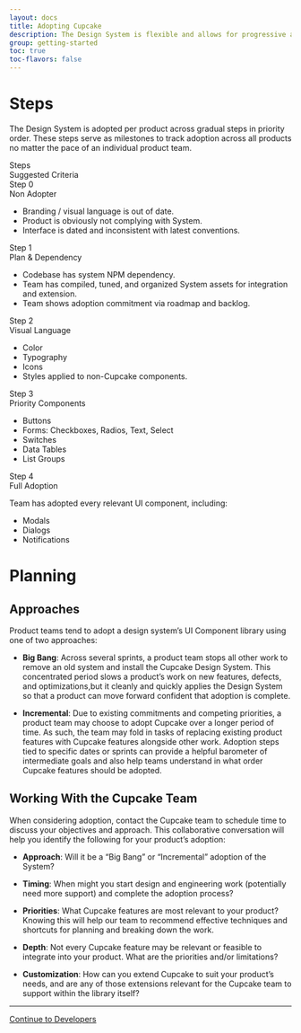```yaml
---
layout: docs
title: Adopting Cupcake
description: The Design System is flexible and allows for progressive adoption by product teams.
group: getting-started
toc: true
toc-flavors: false
---
```


# Steps
The Design System is adopted per product across gradual steps in priority order. These steps serve as milestones to track adoption across all products no matter the pace of an individual product team.

<div class="c-container c-bd c-bd-gray-2">
<div class="c-row c-bg-gray-0 c-p-vertical-md c-bd-bottom c-bd-gray-2">
  <div class="c-col-3 c-bd-right c-bd-gray-2">
    <div class="c-header-sm">Steps</div>
  </div>
  <div class="c-col-9">
   <div class="c-header-sm">Suggested Criteria</div>
  </div>
</div>

<div class="c-row">
  <div class="c-col-3 c-bg-danger c-p-md">
    <div class="c-header-sm c-text-white">Step 0</div>
    <div class="c-text-md c-text-white">Non Adopter</div>
  </div>
  <div class="c-col-9 c-bd-bottom c-bd-gray-2">
    <ul>
      <li>Branding / visual language is out of date.</li>
      <li>Product is obviously not complying with System.</li>
      <li>Interface is dated and inconsistent with latest conventions.</li>
    </ul>
  </div>
</div>


<div class="c-row">
  <div class="c-col-3 c-bg-warning c-p-md">
      <div class="c-header-sm c-text-white">Step 1</div>
    <div class="c-text-md c-text-white">Plan & Dependency</div>
  </div>
  <div class="c-col-9 c-bd-bottom c-bd-gray-2">
    <ul>
                <li>Codebase has system NPM dependency.</li>
                <li>Team has compiled, tuned, and organized System assets for integration and extension.</li>
                <li>Team shows adoption commitment via roadmap and backlog.</li>
    </ul>
  </div>
</div>

<div class="c-row">
  <div class="c-col-3 c-bg-warning-5 c-p-md">
    <div class="c-header-sm c-text-white">Step 2</div>
    <div class="c-text-md c-text-white">Visual Language</div>
  </div>
  <div class="c-col-9 c-bd-bottom c-bd-gray-2">
    <ul>
      <li>Color</li>
      <li>Typography</li>
      <li>Icons</li>
      <li>Styles applied to non-Cupcake components.</li>
    </ul>
  </div>
</div>

<div class="c-row">
  <div class="c-col-3 c-bg-success c-p-md">
    <div class="c-header-sm c-text-white">Step 3</div>
    <div class="c-text-md c-text-white">Priority Components</div>
  </div>

  <div class="c-col-9 c-bd-bottom c-bd-gray-2">
    <ul>
      <li>Buttons</li>
      <li>Forms: Checkboxes, Radios, Text, Select</li>
      <li>Switches</li>
      <li>Data Tables</li>
      <li>List Groups</li>
    </ul>
  </div>
</div>

<div class="c-row">
  <div class="c-col-3 c-bg-success-9 c-p-md">
    <div class="c-header-sm c-text-white">Step 4</div>
    <div class="c-text-md c-text-white">Full Adoption</div>
  </div>

  <div class="c-col-9">
    <p>Team has adopted every relevant UI component, including:</p>
    <ul>
      <li>Modals</li>
      <li>Dialogs</li>
      <li>Notifications</li>
    </ul>
  </div>
</div>

</div>


# Planning

## Approaches

Product teams tend to adopt a design system’s UI Component library using one of two approaches:

- **Big Bang**: Across several sprints, a product team stops all other work to remove an old system and install the Cupcake Design System. This concentrated period slows a product’s work on new features, defects, and optimizations,but it cleanly and quickly applies the Design System so that a product can move forward confident that adoption is complete.

- **Incremental**: Due to existing commitments and competing priorities, a product team may choose to adopt Cupcake over a longer period of time. As such, the team may fold in tasks of replacing existing product features with Cupcake features
alongside other work. Adoption steps tied to specific dates or sprints can provide a helpful barometer of intermediate goals and also help teams understand in what order Cupcake features should be adopted.

## Working With the Cupcake Team

When considering adoption, contact the Cupcake team to schedule time to discuss your objectives and approach. This collaborative conversation will help you identify the following for your product’s adoption:

- **Approach**: Will it be a “Big Bang” or “Incremental” adoption of the System?

- **Timing**: When might you start design and engineering work (potentially need more support) and complete the adoption process?

- **Priorities**: What Cupcake features are most relevant to your product? Knowing this will help our team to recommend effective techniques and shortcuts for planning and breaking down the work. 

- **Depth**: Not every Cupcake feature may be relevant or feasible to integrate into your product. What are the priorities and/or limitations?

- **Customization**: How can you extend Cupcake to suit your product’s needs, and are any of those extensions relevant for the Cupcake team to support within the library itself?

---

<a class="c-btn-link c-pull-right" href="{{ site.url }}{{ site.baseurl }}/content/getting-started/developers/">
 Continue to Developers <i class="fa fa-arrow-right"></i>
</a>